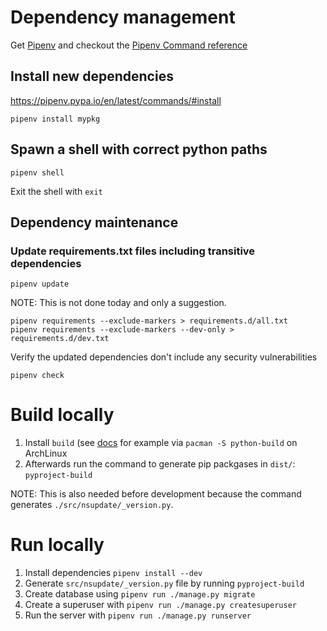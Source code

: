 # Dependency management

Get [Pipenv](https://pipenv.pypa.io/en/latest/installation/) and checkout the [Pipenv Command reference](https://pipenv.pypa.io/en/latest/commands/)

## Install new dependencies

https://pipenv.pypa.io/en/latest/commands/#install

```
pipenv install mypkg
```

## Spawn a shell with correct python paths

```
pipenv shell
```

Exit the shell with `exit`

## Dependency maintenance

### Update requirements.txt files including transitive dependencies

```
pipenv update
```

NOTE: This is not done today and only a suggestion.

```
pipenv requirements --exclude-markers > requirements.d/all.txt
pipenv requirements --exclude-markers --dev-only > requirements.d/dev.txt
```

Verify the updated dependencies don't include any security vulnerabilities

```
pipenv check
```

# Build locally

1. Install `build` (see [docs](https://packaging.python.org/en/latest/tutorials/packaging-projects/#generating-distribution-archives) for example via `pacman -S python-build` on ArchLinux
2. Afterwards run the command to generate pip packgases in `dist/`: `pyproject-build`

NOTE: This is also needed before development because the command generates `./src/nsupdate/_version.py`.

# Run locally

1. Install dependencies `pipenv install --dev`
2. Generate `src/nsupdate/_version.py` file by running `pyproject-build`
2. Create database using `pipenv run ./manage.py migrate`
3. Create a superuser with `pipenv run ./manage.py createsuperuser`
4. Run the server with `pipenv run ./manage.py runserver`
